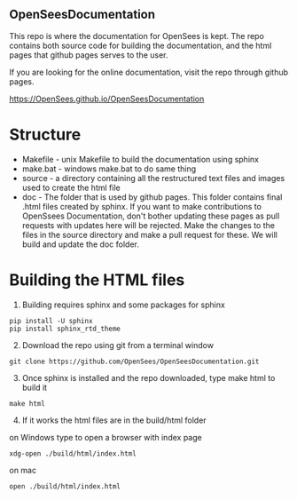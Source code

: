 ## OpenSeesDocumentation

This repo is where the documentation for OpenSees is kept. The repo contains both source code for building the documentation, and the html pages that github pages serves to the user.

If you are looking for the online documentation, visit the repo through github pages.

https://OpenSees.github.io/OpenSeesDocumentation


# Structure

+ Makefile   - unix Makefile to build the documentation using sphinx
+ make.bat   - windows make.bat to do same thing
+ source     - a directory containing all the restructured text files and images used to create the html file
+ doc        - The folder that is used by github pages. This folder contains final .html files created by sphinx. If you want to make contributions to OpenSsees Documentation, don't bother updating these pages as pull requests with updates here will be rejected. Make the changes to the files in the source directory and make a pull request for these. We will build and update the doc folder.
   

# Building the HTML files

1. Building requires sphinx and some packages for sphinx

```
pip install -U sphinx
pip install sphinx_rtd_theme
```

2. Download the repo using git from a terminal window

```
git clone https://github.com/OpenSees/OpenSeesDocumentation.git
```

3. Once sphinx is installed and the repo downloaded, type make html to build it

```
make html
```

4. If it works the html files are in the build/html folder

on Windows type to open a browser with index page

```
xdg-open ./build/html/index.html
````

on mac

```
open ./build/html/index.html
```

